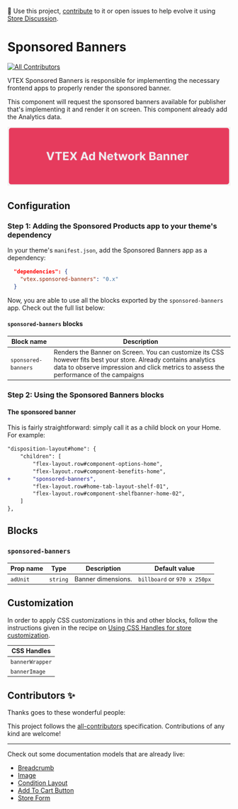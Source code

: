 📢 Use this project, [contribute](https://github.com/{OrganizationName}/{AppName}) to it or open issues to help evolve it using [Store Discussion](https://github.com/vtex-apps/store-discussion).

# Sponsored Banners

<!-- DOCS-IGNORE:start -->
<!-- ALL-CONTRIBUTORS-BADGE:START - Do not remove or modify this section -->

[![All Contributors](https://img.shields.io/badge/all_contributors-0-orange.svg?style=flat-square)](#contributors-)

<!-- ALL-CONTRIBUTORS-BADGE:END -->
<!-- DOCS-IGNORE:end -->

VTEX Sponsored Banners is responsible for implementing the necessary frontend apps to properly render the sponsored banner.

This component will request the sponsored banners available for publisher that's implementing it and render it on screen. This component already add the Analytics data.

![alt text](banner-example.png)

## Configuration

### Step 1: Adding the Sponsored Products app to your theme's dependency

In your theme's `manifest.json`, add the Sponsored Banners app as a dependency:

```json
  "dependencies": {
    "vtex.sponsored-banners": "0.x"
  }
```

Now, you are able to use all the blocks exported by the `sponsored-banners` app. Check out the full list below:

#### `sponsored-banners` blocks

| Block name          | Description                                                                                                                                                                                              |
| ------------------- | -------------------------------------------------------------------------------------------------------------------------------------------------------------------------------------------------------- |
| `sponsored-banners` | Renders the Banner on Screen. You can customize its CSS however fits best your store. Already contains analytics data to observe impression and click metrics to assess the performance of the campaigns |

### Step 2: Using the Sponsored Banners blocks

#### The sponsored banner

This is fairly straightforward: simply call it as a child block on your Home. For example:

```diff
"disposition-layout#home": {
    "children": [
        "flex-layout.row#component-options-home",
        "flex-layout.row#component-benefits-home",
+       "sponsored-banners",
        "flex-layout.row#home-tab-layout-shelf-01",
        "flex-layout.row#component-shelfbanner-home-02",
    ]
},
```

## Blocks

### `sponsored-banners`

| Prop name | Type     | Description        | Default value                |
| --------- | -------- | ------------------ | ---------------------------- |
| `adUnit`  | `string` | Banner dimensions. | `billboard` or `970 x 250px` |

## Customization

In order to apply CSS customizations in this and other blocks, follow the instructions given in the recipe on [Using CSS Handles for store customization](https://vtex.io/docs/recipes/style/using-css-handles-for-store-customization).

| CSS Handles     |
| --------------- |
| `bannerWrapper` |
| `bannerImage`   |

<!-- DOCS-IGNORE:start -->

## Contributors ✨

Thanks goes to these wonderful people:

<!-- ALL-CONTRIBUTORS-LIST:START - Do not remove or modify this section -->
<!-- prettier-ignore-start -->
<!-- markdownlint-disable -->
<!-- markdownlint-enable -->
<!-- prettier-ignore-end -->

<!-- ALL-CONTRIBUTORS-LIST:END -->

This project follows the [all-contributors](https://github.com/all-contributors/all-contributors) specification. Contributions of any kind are welcome!

<!-- DOCS-IGNORE:end -->

---

Check out some documentation models that are already live:

- [Breadcrumb](https://github.com/vtex-apps/breadcrumb)
- [Image](https://vtex.io/docs/components/general/vtex.store-components/image)
- [Condition Layout](https://vtex.io/docs/components/all/vtex.condition-layout@1.1.6/)
- [Add To Cart Button](https://vtex.io/docs/components/content-blocks/vtex.add-to-cart-button@0.9.0/)
- [Store Form](https://vtex.io/docs/components/all/vtex.store-form@0.3.4/)
